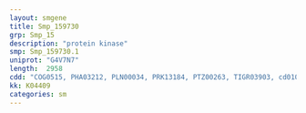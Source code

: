 ```yaml
---
layout: smgene
title: Smp_159730
grp: Smp_15
description: "protein kinase"
smp: Smp_159730.1
uniprot: "G4V7N7"
length:  2958
cdd: "COG0515, PHA03212, PLN00034, PRK13184, PTZ00263, TIGR03903, cd01093, cd06647, cl00113, cl21453, pfam00069, pfam00786, smart00220, smart00750"
kk: K04409
categories: sm
---
```

